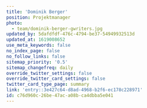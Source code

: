 ```yaml
---
title: 'Dominik Berger'
position: Projektmanager
photo:
  - team/dominik-berger-gwriters.jpg
updated_by: 5dafdfdf-476c-4794-be37-54949932513d
updated_at: 1619008652
use_meta_keywords: false
no_index_page: false
no_follow_links: false
sitemap_priority: '0.5'
sitemap_changefreq: daily
override_twitter_settings: false
override_twitter_card_settings: false
twitter_card_type_page: summary
link: 'entry::3e427c64-d8ad-4968-b2f6-ec178c228971'
id: c76d960c-26be-47ac-a08b-ca4dbba5e041
---
```

